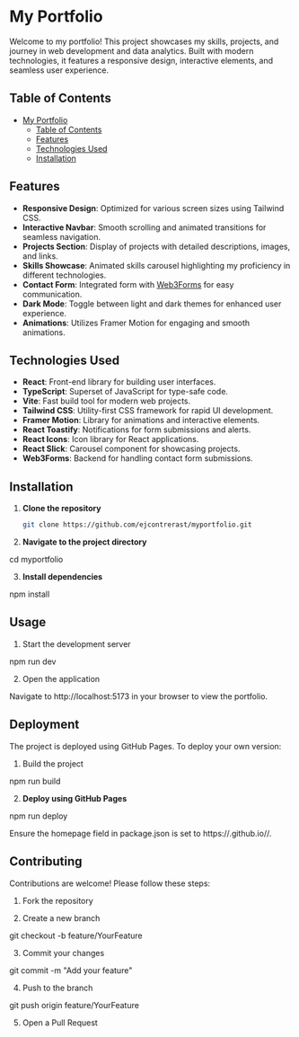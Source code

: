 # My Portfolio

Welcome to my portfolio! This project showcases my skills, projects, and journey in web development and data analytics. Built with modern technologies, it features a responsive design, interactive elements, and seamless user experience.

## Table of Contents

- [My Portfolio](#my-portfolio)
  - [Table of Contents](#table-of-contents)
  - [Features](#features)
  - [Technologies Used](#technologies-used)
  - [Installation](#installation)

## Features

- **Responsive Design**: Optimized for various screen sizes using Tailwind CSS.
- **Interactive Navbar**: Smooth scrolling and animated transitions for seamless navigation.
- **Projects Section**: Display of projects with detailed descriptions, images, and links.
- **Skills Showcase**: Animated skills carousel highlighting my proficiency in different technologies.
- **Contact Form**: Integrated form with [Web3Forms](https://web3forms.com/) for easy communication.
- **Dark Mode**: Toggle between light and dark themes for enhanced user experience.
- **Animations**: Utilizes Framer Motion for engaging and smooth animations.

## Technologies Used

- **React**: Front-end library for building user interfaces.
- **TypeScript**: Superset of JavaScript for type-safe code.
- **Vite**: Fast build tool for modern web projects.
- **Tailwind CSS**: Utility-first CSS framework for rapid UI development.
- **Framer Motion**: Library for animations and interactive elements.
- **React Toastify**: Notifications for form submissions and alerts.
- **React Icons**: Icon library for React applications.
- **React Slick**: Carousel component for showcasing projects.
- **Web3Forms**: Backend for handling contact form submissions.

## Installation

1. **Clone the repository**

   ```sh
   git clone https://github.com/ejcontrerast/myportfolio.git


2. **Navigate to the project directory**

cd myportfolio

3. **Install dependencies**

npm install

## Usage
1. Start the development server

npm run dev

2. Open the application

Navigate to http://localhost:5173 in your browser to view the portfolio.

## Deployment
The project is deployed using GitHub Pages. To deploy your own version:

1. Build the project

npm run build

2. **Deploy using GitHub Pages**

npm run deploy

Ensure the homepage field in package.json is set to https://<your-username>.github.io/<your-repo-name>/.

## Contributing
Contributions are welcome! Please follow these steps:

1. Fork the repository

2. Create a new branch

git checkout -b feature/YourFeature

3. Commit your changes

git commit -m "Add your feature"

4. Push to the branch

git push origin feature/YourFeature

5. Open a Pull Request

